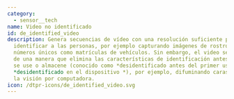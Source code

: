 ```yaml
---
category: 
  - sensor__tech
name: Video no identificado
id: de_identified_video
description: Genera secuencias de vídeo con una resolución suficiente para poder
  identificar a las personas, por ejemplo capturando imágenes de rostros o
  números únicos como matrículas de vehículos. Sin embargo, el video se procesa
  de una manera que elimina las características de identificación antes de que
  se use o almacene (conocido como *desidentificado antes del primer uso *o
  *desidentificado en el dispositivo *), por ejemplo, difuminando caras usando
  la visión por computadora.
icon: /dtpr-icons/de_identified_video.svg
---
```

